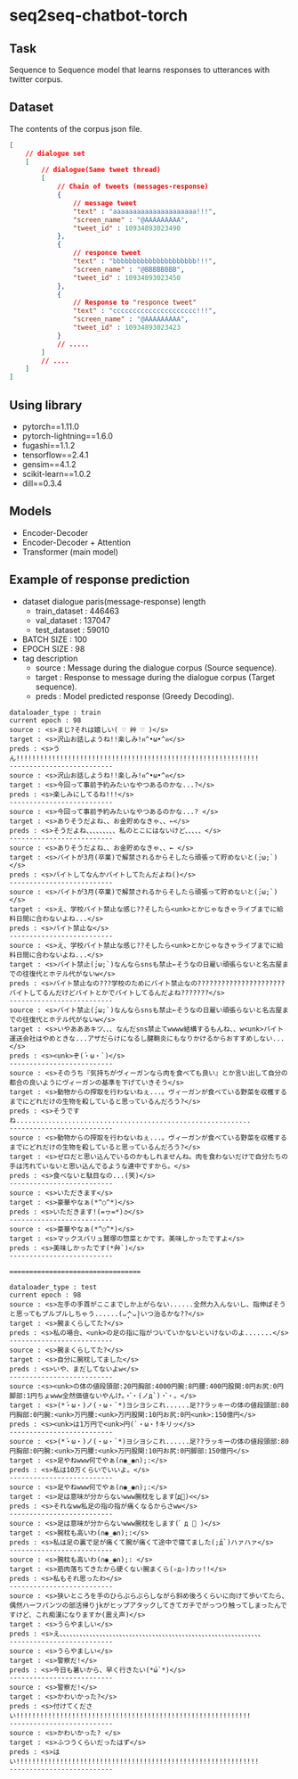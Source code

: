 # seq2seq-chatbot-torch
## Task
Sequence to Sequence model that learns responses to utterances with twitter corpus.

## Dataset
The contents of the corpus json file.

```json
[
    // dialogue set
    [
        // dialogue(Same tweet thread)
        [
            // Chain of tweets (messages-response)
            {
                // message tweet
                "text" : "aaaaaaaaaaaaaaaaaaaaa!!!",
                "screen_name" : "@AAAAAAAAA",
                "tweet_id" : 10934893023490
            },
            {
                // responce tweet
                "text" : "bbbbbbbbbbbbbbbbbbbbb!!!",
                "screen_name" : "@BBBBBBBB",
                "tweet_id" : 10934893023450
            },
            {
                // Response to "responce tweet"
                "text" : "ccccccccccccccccccccc!!!",
                "screen_name" : "@AAAAAAAAA",
                "tweet_id" : 10934893023423
            }
            // .....
        ]
        // ....
    ]
]
```

## Using library
- pytorch==1.11.0 
- pytorch-lightning==1.6.0 
- fugashi==1.1.2
- tensorflow==2.4.1
- gensim==4.1.2
- scikit-learn==1.0.2
- dill==0.3.4

## Models
 - Encoder-Decoder
 - Encoder-Decoder + Attention
 - Transformer (main model)

## Example of response prediction
- dataset dialogue paris(message-response) length
  - train_dataset : 446463
  - val_dataset : 137047
  - test_dataset : 59010
- BATCH SIZE : 100
- EPOCH SIZE : 98
- tag description
  - source : Message during the dialogue corpus (Source sequence).
  - target : Response to message during the dialogue corpus  (Target sequence).
  - preds : Model predicted response (Greedy Decoding).


```
dataloader_type : train
current epoch : 98
source : <s>まじ?それは嬉しい( ♡ 艸 ♡ )</s>
target : <s>沢山お話しようね!!楽しみ!ฅ^•ω•^ฅ</s>
preds : <s>うん!!!!!!!!!!!!!!!!!!!!!!!!!!!!!!!!!!!!!!!!!!!!!!!!!!!!!!!!!!!!!
--------------------------
source : <s>沢山お話しようね!!楽しみ!ฅ^•ω•^ฅ</s>
target : <s>今回って事前予約みたいなやつあるのかな...?</s>
preds : <s>楽しみにしてるね!!!</s>
--------------------------
source : <s>今回って事前予約みたいなやつあるのかな...? </s>
target : <s>ありそうだよね、、お金貯めなきゃ、、←</s>
preds : <s>そうだよね、、、、、、、、、私のとこにはないけど、、、、、</s>
--------------------------
source : <s>ありそうだよね、、お金貯めなきゃ、、← </s>
target : <s>バイトが3月(卒業)で解禁されるからそしたら頑張って貯めないと(́;ω;`)</s>
preds : <s>バイトしてなんかバイトしてたんだよね()</s>
--------------------------
source : <s>バイトが3月(卒業)で解禁されるからそしたら頑張って貯めないと(́;ω;`) </s>
target : <s>え、学校バイト禁止な感じ??そしたら<unk>とかじゃなきゃライブまでに給料日間に合わないよね...</s>
preds : <s>バイト禁止な</s>
--------------------------
source : <s>え、学校バイト禁止な感じ??そしたら<unk>とかじゃなきゃライブまでに給料日間に合わないよね...</s>
target : <s>バイト禁止(́;ω;`)なんならsnsも禁止←そうなの日雇い頑張らないと名古屋までの往復代とホテル代がないw</s>
preds : <s>バイト禁止なの???学校のためにバイト禁止なの??????????????????????バイトしてるんだけどバイトとかでバイトしてるんだよね???????</s>
--------------------------
source : <s>バイト禁止(́;ω;`)なんならsnsも禁止←そうなの日雇い頑張らないと名古屋までの往復代とホテル代がないw</s>
target : <s>いやあああキツ、、、なんだsns禁止てwwww結構するもんね、、w<unk>バイト運送会社はやめときな...アザだらけになるし腱鞘炎にもなりかけるからおすすめしない...</s>
preds : <s><unk>ぞ(́・ω・`)</s>
--------------------------
source : <s>そのうち『気持ちがヴィーガンなら肉を食べても良い』とか言い出して自分の都合の良いようにヴィーガンの基準を下げていきそう</s>
target : <s>動物からの搾取を行わないねぇ...。ヴィーガンが食べている野菜を収穫するまでにどれだけの生物を殺していると思っているんだろう?</s>
preds : <s>そうですね...........................................................
--------------------------
source : <s>動物からの搾取を行わないねぇ...。ヴィーガンが食べている野菜を収穫するまでにどれだけの生物を殺していると思っているんだろう?</s>
target : <s>ゼロだと思い込んでいるのかもしれませんね。肉を食わないだけで自分たちの手は汚れていないと思い込んでるような連中ですから。</s>
preds : <s>食べないと駄目なの...(笑)</s>
--------------------------
source : <s>いただきます</s>
target : <s>豪華やなぁ(*^○^*)</s>
preds : <s>いただきます!(=ヮ=*)૭</s>
--------------------------
source : <s>豪華やなぁ(*^○^*)</s>
target : <s>マックスバリュ鷲塚の惣菜とかです。美味しかったですよ</s>
preds : <s>美味しかったです(*́艸`)</s>
--------------------------

=================================

dataloader_type : test
current epoch : 98
source : <s>左手の手首がここまでしか上がらない......全然力入んないし、指伸ばそうと思ってもプルプルしちゃう......(ᴗ̩̩ᄉᴗ̩̩)いつ治るかな??</s>
target : <s>腕まくらしてた?</s>
preds : <s>私の場合、<unk>の足の指に指がついていかないといけないのよ.......</s>
--------------------------
source : <s>腕まくらしてた?</s>
target : <s>自分に腕枕してました</s>
preds : <s>いや、まだしてないよw</s>
--------------------------
source :<s><unk>の体の値段頭部:20円胸部:4000円腕:8円腰:400円股関:0円お尻:0円脚部:1円ちょwww全然価値ないやんけ。・゚・(ノд`)・゚・。</s>
target : <s>(*́・ω・)ノ(・ω・`*)ヨシヨシこれ......足??ラッキーの体の値段頭部:80円胸部:0円腕:<unk>万円腰:<unk>万円股関:10円お尻:0円<unk>:150億円</s>
preds : <s><unk>は1万円で<unk>円(`・ω・́)キリッ</s>
--------------------------
source : <s>(*́・ω・)ノ(・ω・`*)ヨシヨシこれ......足??ラッキーの体の値段頭部:80円胸部:0円腕:<unk>万円腰:<unk>万円股関:10円お尻:0円脚部:150億円</s>
target : <s>足やねwww何でやぁ(∩◉_◉∩);:</s>
preds : <s>私は10万くらいでいいよ。</s>
--------------------------
source : <s>足やねwww何でやぁ(∩◉_◉∩);:</s>
target : <s>足は意味が分からないwww腕枕をします(゚д゚)<</s>
preds : <s>それなww私足の指の指が痛くなるからさww</s>
--------------------------
source : <s>足は意味が分からないwww腕枕をします( ゚ д ゚ )</s>
target : <s>腕枕も高いわ(∩◉_◉∩);:</s>
preds : <s>私は足の裏で足が痛くて腕が痛くて途中で寝てました(;́д`)ハァハァ</s>
--------------------------
source : <s>腕枕も高いわ(∩◉_◉∩);: </s>
target : <s>筋肉落ちてきたから硬くない腕まくら(✧д✧)カッ!!</s>
preds : <s>私もそれ思ったわ</s>
--------------------------
source : <s>狭いところを手のひらぶらぶらしながら斜め後ろくらいに向けて歩いてたら、偶然ハーフパンツの部活帰りjkがヒップアタックしてきてガチでがっつり触ってしまったんですけど、これ痴漢になりますか(震え声)</s>
target : <s>うらやましい</s>
preds : <s>え、、、、、、、、、、、、、、、、、、、、、、、、、、、、、、、、、、、、、、、、、、、、、、、、、、、、、、、、、、、、、
--------------------------
source : <s>うらやましい</s>
target : <s>警察だ!‍</s>
preds : <s>今日も暑いから、早く行きたい(*́ω`*)</s>
--------------------------
source : <s>警察だ!‍</s>
target : <s>かわいかった?</s>
preds : <s>付けてください!!!!!!!!!!!!!!!!!!!!!!!!!!!!!!!!!!!!!!!!!!!!!!!!!!!!!!!!!!!
--------------------------
source : <s>かわいかった? </s>
target : <s>ふつうくらいだったはず</s>
preds : <s>はい!!!!!!!!!!!!!!!!!!!!!!!!!!!!!!!!!!!!!!!!!!!!!!!!!!!!!!!!!!!!!
--------------------------
```